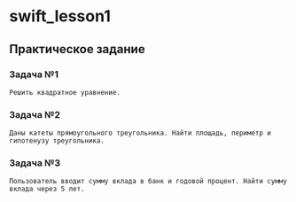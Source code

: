 # swift_lesson1
## Практическое задание

### Задача №1

    Решить квадратное уравнение.
    
### Задача №2

    Даны катеты прямоугольного треугольника. Найти площадь, периметр и гипотенузу треугольника.
    
### Задача №3

    Пользователь вводит сумму вклада в банк и годовой процент. Найти сумму вклада через 5 лет.
